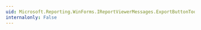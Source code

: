```yaml
---
uid: Microsoft.Reporting.WinForms.IReportViewerMessages.ExportButtonToolTip
internalonly: False
---
```

